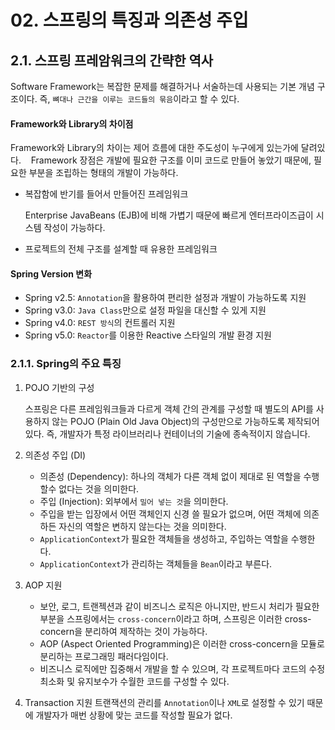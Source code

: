 # 02. 스프링의 특징과 의존성 주입
## 2.1. 스프링 프레암워크의 간략한 역사
Software Framework는 복잡한 문제를 해결하거나 서술하는데 사용되는 기본 개념 구조이다. 즉, `뼈대나 근간을 이루는 코드들의 묶음`이라고 할 수 있다. 

#### **Framework와 Library의 차이점**
Framework와 Library의 차이는 제어 흐름에 대한 주도성이 누구에게 있는가에 달려있다.
  
Framework 장점은 개발에 필요한 구조를 이미 코드로 만들어 놓았기 때문에, 필요한 부분을 조립하는 형태의 개발이 가능하다.

- 복잡함에 반기를 들어서 만들어진 프레임워크

    Enterprise JavaBeans (EJB)에 비해 가볍기 때문에 빠르게 엔터프라이즈급이 시스템 작성이 가능하다.

-  프로젝트의 전체 구조를 설계할 때 유용한 프레임워크

#### Spring Version 변화
- Spring v2.5: `Annotation`을 활용하여 편리한 설정과 개발이 가능하도록 지원
- Spring v3.0: `Java Class`만으로 설정 파일을 대신할 수 있게 지원
- Spring v4.0: `REST 방식`의 컨트롤러 지원
- Spring v5.0: `Reactor`를 이용한 Reactive 스타일의 개발 환경 지원 

### 2.1.1. Spring의 주요 특징
1. POJO 기반의 구성
    
    스프링은 다른 프레임워크들과 다르게 객체 간의 관계를 구성할 때 별도의 API를 사용하지 않는 POJO (Plain Old Java Object)의 구성만으로 가능하도록 제작되어있다. 즉, 개발자가 특정 라이브러리나 컨테이너의 기술에 종속적이지 않습니다.
2. 의존성 주입 (DI)
    - 의존성 (Dependency): 하나의 객체가 다른 객체 없이 제대로 된 역할을 수행할수 없다는 것을 의미한다.
    - 주입 (Injection): 외부에서 `밀어 넣는 것`을 의미한다.
    - 주입을 받는 입장에서 어떤 객체인지 신경 쓸 필요가 없으며, 어떤 객체에 의존하든 자신의 역할은 변하지 않는다는 것을 의미한다.
    - `ApplicationContext`가 필요한 객체들을 생성하고, 주입하는 역할을 수행한다.
    - `ApplicationContext`가 관리하는 객체들을 `Bean`이라고 부른다.
        
3. AOP 지원
    - 보안, 로그, 트랜젝션과 같이 비즈니스 로직은 아니지만, 반드시 처리가 필요한 부분을 스프링에서는 `cross-concern`이라고 하며, 스프링은 이러한 cross-concern을 분리하여 제작하는 것이 가능하다.
    - AOP (Aspect Oriented Programming)은 이러한 cross-concern을 모듈로 분리하는 프로그래밍 패러다임이다.
    - 비즈니스 로직에만 집중해서 개발을 할 수 있으며, 각 프로젝트마다 코드의 수정 최소화 및 유지보수가 수월한 코드를 구성할 수 있다.
4. Transaction 지원
트랜잭션의 관리를 `Annotation`이나 `XML`로 설정할 수 있기 때문에 개발자가 매번 상황에 맞는 코드를 작성할 필요가 없다.
